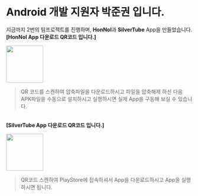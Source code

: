 # Android 개발 지원자 박준권 입니다.

지금까지 2번의 팀프로젝트를 진행하며, <b>HonNol</b>과 <b>SilverTube</b> App을 만들었습니다.
<br>
<b>[HonNol App 다운로드 QR코드 입니다.]</b>

<img src="https://i.esdrop.com/d/pLNLVMFlkr.jpg.sthumb"  width="100" height="100"> <br> 

> QR 코드를 스캔하여 압축파일을 다운로드하시고 파일을 압축해제 하신 다음 <br>
> APK파일을 수동으로 설치하시고 실행하시면 실제 App을 구동해 보실 수 있습니다.

<br>
<b>[SilverTube App 다운로드 QR코드 입니다.]</b>

<img src="https://i.esdrop.com/d/ljquNGj0Xy.jpg.sthumb"  width="100" height="100"> <br>

> QR코드 스캔하여 PlayStore에 접속하셔서 App을 다운로드하시고 App을 실행하시면 됩니다.

